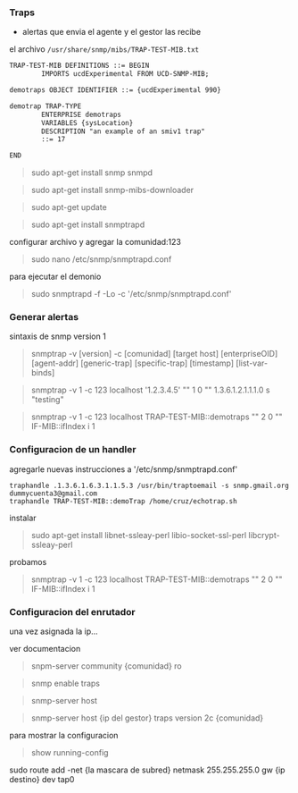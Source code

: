 

### Traps

- alertas que envia el agente y el gestor las recibe

el archivo `/usr/share/snmp/mibs/TRAP-TEST-MIB.txt`

```txt
TRAP-TEST-MIB DEFINITIONS ::= BEGIN
        IMPORTS ucdExperimental FROM UCD-SNMP-MIB;

demotraps OBJECT IDENTIFIER ::= {ucdExperimental 990}

demotrap TRAP-TYPE
        ENTERPRISE demotraps
        VARIABLES {sysLocation}
        DESCRIPTION "an example of an smiv1 trap"
        ::= 17

END

```

>sudo apt-get install snmp snmpd

>sudo apt-get install snmp-mibs-downloader

>sudo apt-get update

>sudo apt-get install snmptrapd


configurar archivo y agregar la comunidad:123
>sudo nano /etc/snmp/snmptrapd.conf


para ejecutar el demonio
>sudo snmptrapd -f -Lo -c '/etc/snmp/snmptrapd.conf'



### Generar alertas 
sintaxis de snmp version 1
>snmptrap -v [version] -c [comunidad] [target host] [enterpriseOID] [agent-addr] [generic-trap] [specific-trap] [timestamp] [list-var-binds]



>snmptrap -v 1 -c 123 localhost '1.2.3.4.5' "" 1 0 "" 1.3.6.1.2.1.1.1.0 s "testing"



>snmptrap -v 1 -c 123 localhost TRAP-TEST-MIB::demotraps "" 2 0 "" IF-MIB::ifIndex i 1



### Configuracion de un handler

agregarle nuevas instrucciones a '/etc/snmp/snmptrapd.conf'

```
traphandle .1.3.6.1.6.3.1.1.5.3 /usr/bin/traptoemail -s snmp.gmail.org dummycuenta3@gmail.com
traphandle TRAP-TEST-MIB::demoTrap /home/cruz/echotrap.sh
```


instalar
>sudo apt-get install libnet-ssleay-perl libio-socket-ssl-perl libcrypt-ssleay-perl


probamos
>snmptrap -v 1 -c 123 localhost TRAP-TEST-MIB::demotraps "" 2 0 "" IF-MIB::ifIndex i 1


### Configuracion del enrutador

una vez asignada la ip...

ver documentacion
>snpm-server community {comunidad} ro

>snmp enable traps

>snmp-server host

>snmp-server host {ip del gestor} traps version 2c {comunidad}

para mostrar la configuracion
>show running-config

sudo route add -net {la mascara de subred} netmask 255.255.255.0 gw {ip destino} dev tap0
